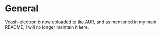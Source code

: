 # General
Vcash-electron [is now uploaded to the AUR](https://aur.archlinux.org/packages/vcash-electron/), and as mentioned in my main README, I will no longer maintain it here.
